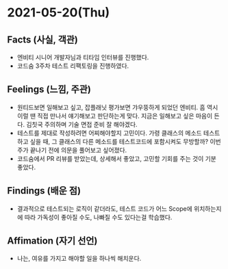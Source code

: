 # 2021-05-20\(Thu\)

## Facts \(사실, 객관\)

* 엔비티 시니어 개발자님과 티타임 인터뷰를 진행했다.
* 코드숨 3주차 테스트 리팩토링을 진행하였다.

## Feelings \(느낌, 주관\)

* 원티드보면 일해보고 싶고, 잡플래닛 평가보면 갸우뚱하게 되었던 엔비티. 흠 역시 이럴 땐 직접 만나서 얘기해보고 판단하는게 맞다. 지금은 일해보고 싶은 마음이 든다. 김칫국 주의하며 기술 면접 준비 잘 해야겠다.
* 테스트를 제대로 작성하려면 어찌해야할지 고민이다. 가령 클래스의 메소드 테스트하고 싶을 때, 그 클래스의 다른 메소드를 테스트코드에 포함시켜도 무방할까? 이번 주가 끝나기 전에 의문을 풀어보고 싶어졌다.
* 코드숨에서 PR 리뷰를 받았는데, 상세해서 좋았고, 고민할 기회를 주는 것이 기분 좋았다.

## Findings \(배운 점\)

* 결과적으로 테스트되는 로직이 같더라도, 테스트 코드가 어느 Scope에 위치하는지에 따라 가독성이 좋아질 수도, 나빠질 수도 있다는걸 학습했다.

## Affimation \(자기 선언\)

* 나는, 여유를 가지고 해야할 일을 하나씩 해치운다.

